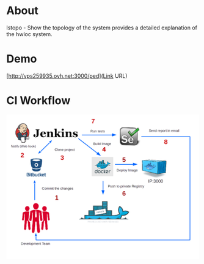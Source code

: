 # About

lstopo - Show the topology of the system provides a detailed explanation of the hwloc system.

# Demo

[http://vps259935.ovh.net:3000/ped](Link URL)

# CI Workflow

![](preview/ci.png)